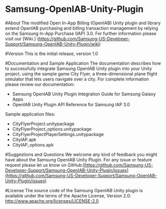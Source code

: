 # Samsung-OpenIAB-Unity-Plugin

#About
The modified Open In-App Billing (OpenIAB) Unity plugin and library extend OpenIAB purchasing and billing transaction management by relying on the Samsung In-App Purchase (IAP) 3.0. For further information please visit our [Wiki.] (https://github.com/Samsung-US-Developer-Support/Samsung-OpenIAB-Unity-Plugin/wiki)

#Version 
This is the initial release, version 1.0

#Documentation and Sample Application
The documentation describes how to successfully integrate Samsung OpenIAB Unity plugin into your Unity project, using the sample game City Flyer, a three-dimensional plane flight simulator that lets users navigate over a city. For complete information please review our documentation:
* Samsung OpenIAB Unity Plugin Integration Guide for Samsung Galaxy Apps
* OpenIAB Unity Plugin API Reference for Samsung IAP 3.0

Sample application files:
* CityFlyerProject.unitypackage
* CityFlyerProject_options.unitypackage
* CityFlyerProjectPlayerSettings.unitypackage
* CityIAP.apk
* CityIAP_options.apk

#Suggestions and Questions
We welcome any kind of feedback you might have about the Samsung OpenIAB Unity Plugin. 
For any issue or feature request please let us know on GitHub:[https://github.com/Samsung-US-Developer-Support/Samsung-OpenIAB-Unity-Plugin/issues](https://github.com/Samsung-US-Developer-Support/Samsung-OpenIAB-Unity-Plugin/issues)

#License
The source code of the Samsung OpenIAB Unity plugin is available under the terms of the Apache License, Version 2.0: http://www.apache.org/licenses/LICENSE-2.0
